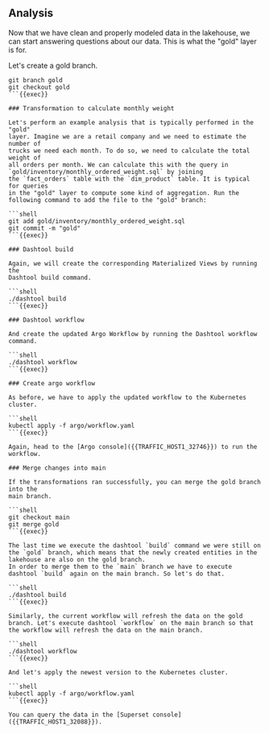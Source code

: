 ## Analysis

Now that we have clean and properly modeled data in the lakehouse, we can start
answering questions about our data. This is what the "gold" layer is for.

Let's create a gold branch.

```shell
git branch gold
git checkout gold
```{{exec}}

### Transformation to calculate monthly weight

Let's perform an example analysis that is typically performed in the "gold"
layer. Imagine we are a retail company and we need to estimate the number of
trucks we need each month. To do so, we need to calculate the total weight of
all orders per month. We can calculate this with the query in `gold/inventory/monthly_ordered_weight.sql` by joining
the `fact_orders` table with the `dim_product` table. It is typical for queries
in the "gold" layer to compute some kind of aggregation. Run the following command to add the file to the "gold" branch:

```shell
git add gold/inventory/monthly_ordered_weight.sql
git commit -m "gold"
```{{exec}}

### Dashtool build

Again, we will create the corresponding Materialized Views by running the
Dashtool build command.

```shell
./dashtool build
```{{exec}}

### Dashtool workflow

And create the updated Argo Workflow by running the Dashtool workflow command.

```shell
./dashtool workflow
```{{exec}}
  
### Create argo workflow

As before, we have to apply the updated workflow to the Kubernetes cluster.

```shell
kubectl apply -f argo/workflow.yaml
```{{exec}}

Again, head to the [Argo console]({{TRAFFIC_HOST1_32746}}) to run the workflow.

### Merge changes into main

If the transformations ran successfully, you can merge the gold branch into the
main branch.

```shell
git checkout main
git merge gold
```{{exec}}

The last time we execute the dashtool `build` command we were still on the `gold` branch, which means that the newly created entities in the lakehouse are also on the gold branch.
In order to merge them to the `main` branch we have to execute dashtool `build` again on the main branch. So let's do that.

```shell
./dashtool build
```{{exec}}

Similarly, the current workflow will refresh the data on the gold branch. Let's execute dashtool `workflow` on the main branch so that the workflow will refresh the data on the main branch.

```shell
./dashtool workflow
```{{exec}}

And let's apply the newest version to the Kubernetes cluster.

```shell
kubectl apply -f argo/workflow.yaml
```{{exec}}

You can query the data in the [Superset console]({{TRAFFIC_HOST1_32088}}).
